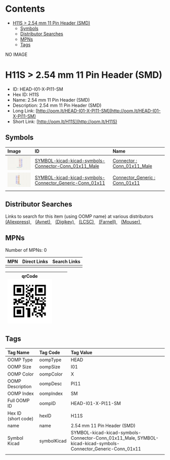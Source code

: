 



Contents
========

* [H11S > 2.54 mm 11 Pin Header (SMD)](#h11s--254-mm-11-pin-header-smd)
	* [Symbols](#symbols)
	* [Distributor Searches](#distributor-searches)
	* [MPNs](#mpns)
	* [Tags](#tags)
  
NO IMAGE  
# H11S > 2.54 mm 11 Pin Header (SMD)

- ID: HEAD-I01-X-PI11-SM
- Hex ID: H11S
- Name: 2.54 mm 11 Pin Header (SMD)
- Description: 2.54 mm 11 Pin Header (SMD)
- Long Link: [http://oom.lt/HEAD-I01-X-PI11-SM](http://oom.lt/HEAD-I01-X-PI11-SM)
- Short Link: [http://oom.lt/H11S](http://oom.lt/H11S)

## Symbols
  

|Image|ID|Name|
| :--- | :--- | :--- |
|[![](https://raw.githubusercontent.com/oomlout/oomlout_OOMP_eda_V2/main/SYMBOL/kicad/kicad-symbols/Connector/Conn_01x11_Male/image_140.png)](https://github.com/oomlout/oomlout_OOMP_eda_V2/tree/main/SYMBOL/kicad/kicad-symbols/Connector/Conn_01x11_Male/)|[SYMBOL-kicad-kicad-symbols-Connector-Conn_01x11_Male](https://github.com/oomlout/oomlout_OOMP_eda_V2/tree/main/SYMBOL/kicad/kicad-symbols/Connector/Conn_01x11_Male/)|[Connector : Conn_01x11_Male](https://github.com/oomlout/oomlout_OOMP_eda_V2/tree/main/SYMBOL/kicad/kicad-symbols/Connector/Conn_01x11_Male/)|
|[![](https://raw.githubusercontent.com/oomlout/oomlout_OOMP_eda_V2/main/SYMBOL/kicad/kicad-symbols/Connector_Generic/Conn_01x11/image_140.png)](https://github.com/oomlout/oomlout_OOMP_eda_V2/tree/main/SYMBOL/kicad/kicad-symbols/Connector_Generic/Conn_01x11/)|[SYMBOL-kicad-kicad-symbols-Connector_Generic-Conn_01x11](https://github.com/oomlout/oomlout_OOMP_eda_V2/tree/main/SYMBOL/kicad/kicad-symbols/Connector_Generic/Conn_01x11/)|[Connector_Generic : Conn_01x11](https://github.com/oomlout/oomlout_OOMP_eda_V2/tree/main/SYMBOL/kicad/kicad-symbols/Connector_Generic/Conn_01x11/)|
||||

## Distributor Searches
  
Links to search for this item (using OOMP name) at various distributors  
[(Aliexpress) ](https://www.aliexpress.com/wholesale?SearchText=11172.54+mm+11+Pin+Header+SMD)&nbsp;&nbsp;&nbsp;[(Avnet) ](https://www.avnet.com/shop/us/search/2.54+mm+11+Pin+Header+SMD)&nbsp;&nbsp;&nbsp;[(Digikey) ](https://www.digikey.co.uk/en/products/result?s=2.54+mm+11+Pin+Header+SMD)&nbsp;&nbsp;&nbsp;[(LCSC) ](https://www.lcsc.com/search?q=2.54+mm+11+Pin+Header+SMD)&nbsp;&nbsp;&nbsp;[(Farnell) ](https://uk.farnell.com/search?st=2.54+mm+11+Pin+Header+SMD)&nbsp;&nbsp;&nbsp;[(Mouser) ](https://www.mouser.com/c/?q=2.54+mm+11+Pin+Header+SMD)&nbsp;&nbsp;&nbsp;
## MPNs
  
Number of MPNs: 0  

|MPN|Direct Links|Search Links|
| :--- | :--- | :--- |
||||
  

|qrCode<br>[![](https://raw.githubusercontent.com/oomlout/oomlout_OOMP_parts_V2/main/HEAD/I01/X/PI11/SM/qrCode_140.png)](https://github.com/oomlout/oomlout_OOMP_parts_V2/tree/main/HEAD/I01/X/PI11/SM/qrCode.png)||||
| :---: | :---: | :---: | :---: |

## Tags
  

|Tag Name|Tag Code|Tag Value|
| :--- | :--- | :--- |
|OOMP Type|oompType|HEAD|
|OOMP Size|oompSize|I01|
|OOMP Color|oompColor|X|
|OOMP Description|oompDesc|PI11|
|OOMP Index|oompIndex|SM|
|Full OOMP ID|oompID|HEAD-I01-X-PI11-SM|
|Hex ID (short code)|hexID|H11S|
|name|name|2.54 mm 11 Pin Header (SMD)|
|Symbol Kicad|symbolKicad|SYMBOL-kicad-kicad-symbols-Connector-Conn_01x11_Male, SYMBOL-kicad-kicad-symbols-Connector_Generic-Conn_01x11|
||||
